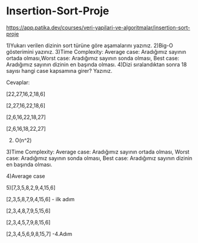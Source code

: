 # Insertion-Sort-Proje

https://app.patika.dev/courses/veri-yapilari-ve-algoritmalar/insertion-sort-proje

1)Yukarı verilen dizinin sort türüne göre aşamalarını yazınız.
2)Big-O gösterimini yazınız.
3)Time Complexity: Average case: Aradığımız sayının ortada olması,Worst case: Aradığımız sayının sonda olması, Best case: Aradığımız sayının dizinin en başında olması.
4)Dizi sıralandıktan sonra 18 sayısı hangi case kapsamına girer? Yazınız.

Cevaplar:

[22,27,16,2,18,6]

[2,27,16,22,18,6]

[2,6,16,22,18,27]

[2,6,16,18,22,27]

2) O(n^2)

3)Time Complexity: Average case: Aradığımız sayının ortada olması,
Worst case: Aradığımız sayının sonda olması, 
Best case: Aradığımız sayının dizinin en başında olması.

4)Average case

5)[7,3,5,8,2,9,4,15,6] 

[2,3,5,8,7,9,4,15,6] - ilk adım

[2,3,4,8,7,9,5,15,6]

[2,3,4,5,7,9,8,15,6]

[2,3,4,5,6,9,8,15,7] -4.Adım
